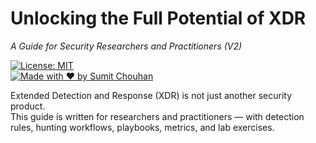 # Unlocking the Full Potential of XDR
*A Guide for Security Researchers and Practitioners (V2)*

[![License: MIT](https://img.shields.io/badge/License-MIT-yellow.svg)](LICENSE)  
[![Made with ❤️ by Sumit Chouhan](https://img.shields.io/badge/Made%20By-Sumit%20Chouhan-blue)](https://www.sumitchouhan.com)

Extended Detection and Response (XDR) is not just another security product.  
This guide is written for researchers and practitioners — with detection rules, hunting workflows, playbooks, metrics, and lab exercises.
